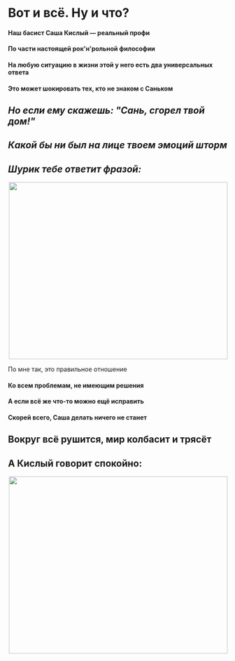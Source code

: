 # Вот и всё. Ну и что?

#### Наш басист Саша Кислый — реальный профи
#### По части настоящей рок'н'рольной философии
#### На любую ситуацию в жизни этой у него есть два универсальных ответа
#### Это может шокировать тех, кто не знаком с Саньком

## *Но если ему скажешь: "Сань, сгорел твой дом!"*
## *Какой бы ни был на лице твоем эмоций шторм*
## *Шурик тебе ответит фразой:*

<p align="center">
  <img width="500" height="404" src="https://lh4.googleusercontent.com/proxy/jxDM5jOsckU7dlzt2ZAIl1S62g2GfgfPwQnunkkUHGi3FR_RTTNPgMKZSohuBNtQJaHa2odN_5W0iaMYIhpLqGv1qEGDMsYf1yIkcMPmUkAAfdP6rDa8dbwRBoQrRBCpng">
</p

#### По мне так, это правильное отношение
#### Ко всем проблемам, не имеющим решения
#### А если всё же что-то можно ещё исправить
#### Скорей всего, Саша делать ничего не станет

## Вокруг всё рушится, мир колбасит и трясёт
## А Кислый говорит спокойно:

<p align="center">
  <img width="500" height="404" src="https://i.ytimg.com/vi/D6i9goBbKUg/hqdefault.jpg">
</p
